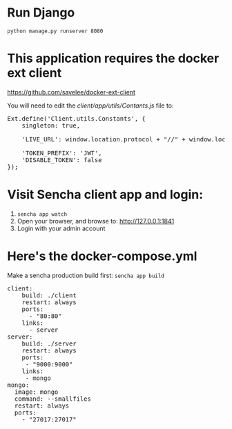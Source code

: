# Run Django

`python manage.py runserver 8080`

# This application requires the docker ext client

https://github.com/savelee/docker-ext-client

You will need to edit the *client/app/utils/Contants.js* file to:
<pre>
Ext.define('Client.utils.Constants', {
    singleton: true,

    'LIVE_URL': window.location.protocol + "//" + window.location.host + ':8080',

    'TOKEN_PREFIX': 'JWT',
    'DISABLE_TOKEN': false
});
</pre>

# Visit Sencha client app and login:

1. `sencha app watch`
2. Open your browser, and browse to: http://127.0.0.1:1841
3. Login with your admin account

# Here's the docker-compose.yml

Make a sencha production build first:
`sencha app build`

<pre>
client:
    build: ./client
    restart: always
    ports:
      - "80:80"
    links:
      - server
server:
    build: ./server
    restart: always
    ports:
     - "9000:9000"
    links:
     - mongo
mongo:
  image: mongo
  command: --smallfiles
  restart: always
  ports:
    - "27017:27017"
</pre>
